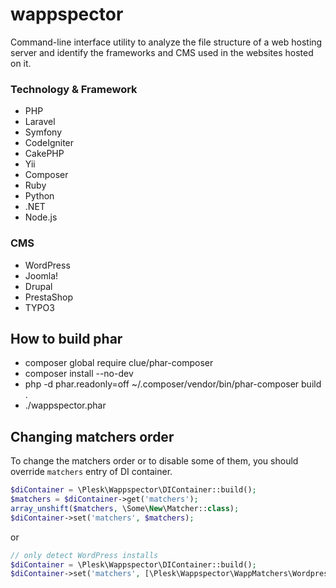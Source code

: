 # wappspector
Command-line interface utility to analyze the file structure of a web hosting server and identify the frameworks and CMS used in the websites hosted on it.

### Technology & Framework

-   PHP
-   Laravel
-   Symfony
-   CodeIgniter
-   CakePHP
-   Yii
-   Composer
-   Ruby
-   Python
-   .NET
-   Node.js

### CMS

-   WordPress
-   Joomla!
-   Drupal
-   PrestaShop
-   TYPO3

## How to build phar

* composer global require clue/phar-composer
* composer install --no-dev
* php -d phar.readonly=off ~/.composer/vendor/bin/phar-composer build .
* ./wappspector.phar

## Changing matchers order
To change the matchers order or to disable some of them, you should override `matchers` entry of DI container.

```php
$diContainer = \Plesk\Wappspector\DIContainer::build();
$matchers = $diContainer->get('matchers');
array_unshift($matchers, \Some\New\Matcher::class);
$diContainer->set('matchers', $matchers);
```

or

```php
// only detect WordPress installs
$diContainer = \Plesk\Wappspector\DIContainer::build();
$diContainer->set('matchers', [\Plesk\Wappspector\WappMatchers\WordpressMatcher::class]);
```
